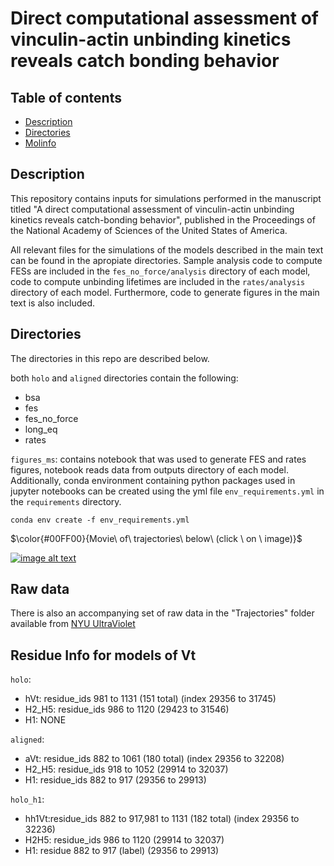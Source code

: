 # Direct computational assessment of vinculin-actin unbinding kinetics reveals catch bonding behavior
[//]: # (Badges)
## Table of contents
* [Description](#Description)
* [Directories](#Directories)
* [Molinfo](#Residue-Info-for-models-of-Vt)

## Description
This repository contains inputs for simulations performed in the manuscript titled "A direct computational assessment of vinculin-actin unbinding kinetics reveals catch-bonding behavior", published in the Proceedings of the National Academy of Sciences of the United States of America. 

All relevant files for the simulations of the models described in the main text can be found in the apropiate directories. Sample analysis code to compute FESs are included in the `fes_no_force/analysis` directory of each model, code to compute unbinding lifetimes are included in the `rates/analysis` directory of each model. Furthermore, code to generate figures in the main text is also included.
## Directories
The directories in this repo are described below.

both `holo` and `aligned` directories contain the following:
- bsa
- fes
- fes_no_force
- long_eq
- rates

`figures_ms`: contains notebook that was used to generate FES and rates figures, notebook reads data from outputs directory of each model. Additionally, conda environment containing python packages used in jupyter notebooks can be created using the yml file `env_requirements.yml` in the `requirements` directory.

```
conda env create -f env_requirements.yml
```` 
$\color{#00FF00}{Movie\ of\ trajectories\ below\ (click \ on \ image)}$

[![image alt text](https://img.youtube.com/vi/zhm1VcawSHU/0.jpg)](http://www.youtube.com/watch?v=zhm1VcawSHU "vinculin_actin complex")

## Raw data
There is also an accompanying set of raw data in the "Trajectories" folder available from [NYU UltraViolet](https://doi.org/10.58153/c964p-ghe78)

## Residue Info for models of Vt 

`holo`: 
- hVt: residue_ids 981 to 1131 (151 total) (index 29356 to 31745)
- H2_H5: residue_ids 986 to 1120 (29423 to 31546)
- H1: NONE

`aligned`: 
- aVt: residue_ids 882 to 1061 (180 total) (index 29356 to 32208)
- H2_H5: residue_ids 918 to 1052 (29914 to 32037)
- H1: residue_ids 882 to 917 (29356 to 29913)
  

`holo_h1`: 
- hh1Vt:residue_ids 882 to 917,981 to 1131 (182 total) (index 29356 to 32236)
- H2H5: residue_ids 986 to 1120  (29914 to 32037)
- H1: residue 882 to 917 (label) (29356 to 29913)
